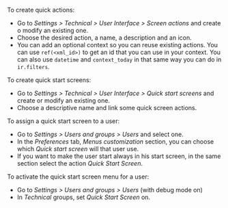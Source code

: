 To create quick actions:

- Go to *Settings > Technical > User Interface > Screen actions* and create o modify an
  existing one.
- Choose the desired action, a name, a description and an icon.
- You can add an optional context so you can reuse existing actions. You can use
  `ref(<xml_id>)` to get an id that you can use in your context. You can also use
  `datetime` and `context_today` in that same way you can do in `ir.filters`.

To create quick start screens:

- Go to *Settings > Technical > User Interface > Quick start screens* and create or
  modify an existing one.
- Choose a descriptive name and link some quick screen actions.

To assign a quick start screen to a user:

- Go to *Settings > Users and groups > Users* and select one.
- In the *Preferences* tab, *Menus customization* section, you can choose which
  *Quick start screen* will that user use.
- If you want to make the user start always in his start screen, in the same section
  select the action *Quick Start Screen*.

To activate the quick start screen menu for a user:

- Go to *Settings > Users and groups > Users* (with debug mode on)
- In *Technical* groups, set *Quick Start Screen* on.

